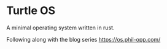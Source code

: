 # Turtle OS

A minimal operating system written in rust.

Following along with the blog series https://os.phil-opp.com/
